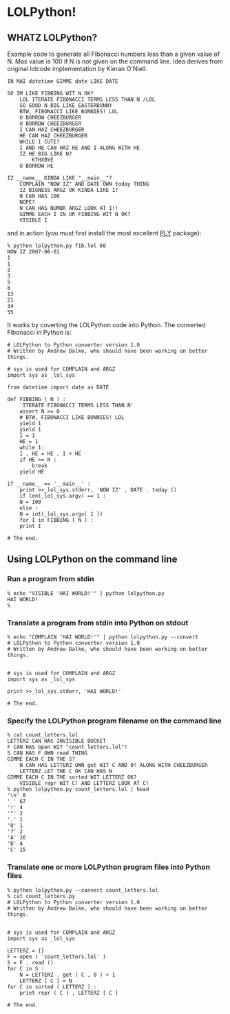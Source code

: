 

# LOLPython!


## WHATZ LOLPython?

Example code to generate all Fibonacci numbers less than a given value of N. Max value is 100 if N is not given on the command line. Idea derives from original lolcode implementation by Kieran O'Niell.


	IN MAI datetime GIMME date LIKE DATE

	SO IM LIKE FIBBING WIT N OK?
	    LOL ITERATE FIBONACCI TERMS LESS THAN N /LOL
	    SO GOOD N BIG LIKE EASTERBUNNY
	    BTW, FIBONACCI LIKE BUNNIES! LOL
	    U BORROW CHEEZBURGER
	    U BORROW CHEEZBURGER
	    I CAN HAZ CHEEZBURGER
	    HE CAN HAZ CHEEZBURGER
	    WHILE I CUTE?
		I AND HE CAN HAZ HE AND I ALONG WITH HE
		IZ HE BIG LIKE N?
		    KTHXBYE
		U BORROW HE

	IZ __name__ KINDA LIKE "__main__"?
	    COMPLAIN "NOW IZ" AND DATE OWN today THING
	    IZ BIGNESS ARGZ OK KINDA LIKE 1?
		N CAN HAS 100
	    NOPE?
		N CAN HAS NUMBR ARGZ LOOK AT 1!!
	    GIMME EACH I IN UR FIBBING WIT N OK?
		VISIBLE I



and in action (you must first install the most excellent [PLY](http://www.dabeaz.com/ply/) package):


	% python lolpython.py fib.lol 60
	NOW IZ 2007-06-01
	1
	1
	2
	3
	5
	8
	13
	21
	34
	55
	
	
	
It works by coverting the LOLPython code into Python. The converted Fibonacci in Python is:


	# LOLPython to Python converter version 1.0
	# Written by Andrew Dalke, who should have been working on better things.

	# sys is used for COMPLAIN and ARGZ
	import sys as _lol_sys

	from datetime import date as DATE 

	def FIBBING ( N ) :
	    'ITERATE FIBONACCI TERMS LESS THAN N' 
	    assert N >= 0 
	    # BTW, FIBONACCI LIKE BUNNIES! LOL
	    yield 1 
	    yield 1 
	    I = 1 
	    HE = 1 
	    while 1:
		I , HE = HE , I + HE 
		if HE >= N :
		    break 
		yield HE 

	if __name__ == '__main__' :
	    print >>_lol_sys.stderr, 'NOW IZ' , DATE . today ()
	    if len(_lol_sys.argv) == 1 :
		N = 100 
	    else :
		N = int(_lol_sys.argv[ 1 ]) 
	    for I in FIBBING ( N ) :
		print I 

	# The end.	
	
	

## Using LOLPython on the command line


### Run a program from stdin

	% echo "VISIBLE 'HAI WORLD!'" | python lolpython.py
	HAI WORLD!
	%	
	
	
### Translate a program from stdin into Python on stdout

	% echo "COMPLAIN 'HAI WORLD!'" | python lolpython.py --convert
	# LOLPython to Python converter version 1.0
	# Written by Andrew Dalke, who should have been working on better things.


	# sys is used for COMPLAIN and ARGZ
	import sys as _lol_sys

	print >>_lol_sys.stderr, 'HAI WORLD!' 

	# The end.


### Specify the LOLPython program filename on the command line

	% cat count_letters.lol
	LETTERZ CAN HAS INVISIBLE BUCKET
	F CAN HAS open WIT "count_letters.lol"!
	S CAN HAS F OWN read THING
	GIMME EACH C IN THE S?
	    N CAN HAS LETTERZ OWN get WIT C AND 0! ALONG WITH CHEEZBURGER
	    LETTERZ LET THE C OK CAN HAS N
	GIMME EACH C IN THE sorted WIT LETTERZ OK?
	    VISIBLE repr WIT C! AND LETTERZ LOOK AT C!
	% python lolpython.py count_letters.lol | head
	'\n' 8
	' ' 67
	'!' 4
	'"' 2
	'.' 1
	'0' 1
	'?' 2
	'A' 16
	'B' 4
	'C' 15



### Translate one or more LOLPython program files into Python files

	% python lolpython.py --convert count_letters.lol
	% cat count_letters.py 
	# LOLPython to Python converter version 1.0
	# Written by Andrew Dalke, who should have been working on better things.


	# sys is used for COMPLAIN and ARGZ
	import sys as _lol_sys

	LETTERZ = {}
	F = open ( 'count_letters.lol' ) 
	S = F . read ()
	for C in S :
	    N = LETTERZ . get ( C , 0 ) + 1 
	    LETTERZ [ C ] = N 
	for C in sorted ( LETTERZ ) :
	    print repr ( C ) , LETTERZ [ C ] 

	# The end.





